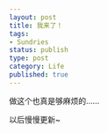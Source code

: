```yaml
---
layout: post
title: 我来了！
tags:
- Sundries
status: publish
type: post
category: Life
published: true
---
```

做这个也真是够麻烦的……

以后慢慢更新~
